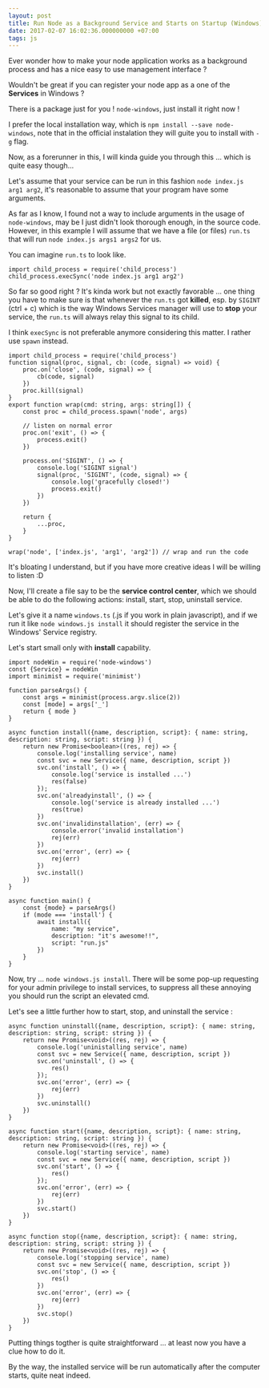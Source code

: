 ```yaml
---
layout: post
title: Run Node as a Background Service and Starts on Startup (Windows)
date: 2017-02-07 16:02:36.000000000 +07:00
tags: js
---
```

Ever wonder how to make your node application works as a background process and has a nice easy to use management interface ? 

Wouldn't be great if you can register your node app as a one of the **Services** in Windows ? 

There is a package just for you ! `node-windows`, just install it right now !

I prefer the local installation way, which is `npm install --save node-windows`, note that in the official instalation they will guite you to install with `-g` flag.

Now, as a forerunner in this, I will kinda guide you through this ... which is quite easy though...

Let's assume that your service can be run in this fashion `node index.js arg1 arg2`, it's reasonable to assume that your program have some arguments.

As far as I know, I found not a way to include arguments in the usage of `node-windows`, may be I just didn't look thorough enough, in the source code. However, in this example I will assume that we have a file (or files) `run.ts` that will run `node index.js args1 args2` for us.

You can imagine `run.ts` to look like.

```
import child_process = require('child_process')
child_process.execSync('node index.js arg1 arg2')
```

So far so good right ? It's kinda work but not exactly favorable ... one thing you have to make sure is that whenever the `run.ts` got **killed**, esp. by `SIGINT` (ctrl + c) which is the way Windows Services manager will use to **stop** your service, the `run.ts` will always relay this signal to its child. 

I think `execSync` is not preferable anymore considering this matter. I rather use `spawn` instead.

```
import child_process = require('child_process')
function signal(proc, signal, cb: (code, signal) => void) {
    proc.on('close', (code, signal) => {
        cb(code, signal)
    })
    proc.kill(signal)
}
export function wrap(cmd: string, args: string[]) {
    const proc = child_process.spawn('node', args)

    // listen on normal error
    proc.on('exit', () => {
        process.exit()
    })

    process.on('SIGINT', () => {
        console.log('SIGINT signal')
        signal(proc, 'SIGINT', (code, signal) => {
            console.log('gracefully closed!')
            process.exit()
        })
    })

    return {
        ...proc,
    }
}

wrap('node', ['index.js', 'arg1', 'arg2']) // wrap and run the code
```

It's bloating I understand, but if you have more creative ideas I will be willing to listen :D

Now, I'll create a file say to be the **service control center**, which we should be able to do the following actions: install, start, stop, uninstall service.

Let's give it a name `windows.ts` (.js if you work in plain javascript), and if we run it like `node windows.js install` it should register the service in the Windows' Service registry.

Let's start small only with **install** capability.

```
import nodeWin = require('node-windows')
const {Service} = nodeWin
import minimist = require('minimist')

function parseArgs() {
    const args = minimist(process.argv.slice(2))
    const [mode] = args['_']
    return { mode }
}

async function install({name, description, script}: { name: string, description: string, script: string }) {
    return new Promise<boolean>((res, rej) => {
        console.log('installing service', name)
        const svc = new Service({ name, description, script })
        svc.on('install', () => {
            console.log('service is installed ...')
            res(false)
        });
        svc.on('alreadyinstall', () => {
            console.log('service is already installed ...')
            res(true)
        })
        svc.on('invalidinstallation', (err) => {
            console.error('invalid installation')
            rej(err)
        })
        svc.on('error', (err) => {
            rej(err)
        })
        svc.install()
    })
}

async function main() {
    const {mode} = parseArgs()
    if (mode === 'install') {
        await install({
            name: "my service",
            description: "it's awesome!!",
            script: "run.js"
        })
    }
}
```

Now, try ... `node windows.js install`. There will be some pop-up requesting for your admin  privilege to install services, to suppress all these annoying you should run the script an elevated cmd.

Let's see a little further how to start, stop, and uninstall the service :

```
async function uninstall({name, description, script}: { name: string, description: string, script: string }) {
    return new Promise<void>((res, rej) => {
        console.log('uninistalling service', name)
        const svc = new Service({ name, description, script })
        svc.on('uninstall', () => {
            res()
        });
        svc.on('error', (err) => {
            rej(err)
        })
        svc.uninstall()
    })
}

async function start({name, description, script}: { name: string, description: string, script: string }) {
    return new Promise<void>((res, rej) => {
        console.log('starting service', name)
        const svc = new Service({ name, description, script })
        svc.on('start', () => {
            res()
        });
        svc.on('error', (err) => {
            rej(err)
        })
        svc.start()
    })
}

async function stop({name, description, script}: { name: string, description: string, script: string }) {
    return new Promise<void>((res, rej) => {
        console.log('stopping service', name)
        const svc = new Service({ name, description, script })
        svc.on('stop', () => {
            res()
        })
        svc.on('error', (err) => {
            rej(err)
        })
        svc.stop()
    })
}
```

Putting things togther is quite straightforward ... at least now you have a clue how to do it.

By the way, the installed service will be run automatically after the computer starts, quite neat indeed.

